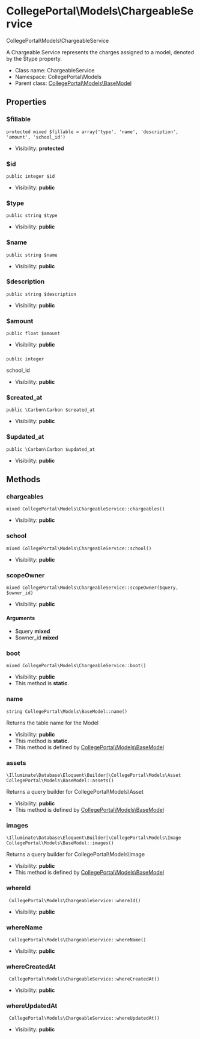 CollegePortal\Models\ChargeableService
===============

CollegePortal\Models\ChargeableService

A Chargeable Service represents the charges assigned to a model,
 denoted by the $type property.


* Class name: ChargeableService
* Namespace: CollegePortal\Models
* Parent class: [CollegePortal\Models\BaseModel](CollegePortal-Models-BaseModel.md)





Properties
----------


### $fillable

    protected mixed $fillable = array('type', 'name', 'description', 'amount', 'school_id')





* Visibility: **protected**


### $id

    public integer $id





* Visibility: **public**


### $type

    public string $type





* Visibility: **public**


### $name

    public string $name





* Visibility: **public**


### $description

    public string $description





* Visibility: **public**


### $amount

    public float $amount





* Visibility: **public**


### 

    public integer 

school_id



* Visibility: **public**


### $created_at

    public \Carbon\Carbon $created_at





* Visibility: **public**


### $updated_at

    public \Carbon\Carbon $updated_at





* Visibility: **public**


Methods
-------


### chargeables

    mixed CollegePortal\Models\ChargeableService::chargeables()





* Visibility: **public**




### school

    mixed CollegePortal\Models\ChargeableService::school()





* Visibility: **public**




### scopeOwner

    mixed CollegePortal\Models\ChargeableService::scopeOwner($query, $owner_id)





* Visibility: **public**


#### Arguments
* $query **mixed**
* $owner_id **mixed**



### boot

    mixed CollegePortal\Models\ChargeableService::boot()





* Visibility: **public**
* This method is **static**.




### name

    string CollegePortal\Models\BaseModel::name()

Returns the table name for the Model



* Visibility: **public**
* This method is **static**.
* This method is defined by [CollegePortal\Models\BaseModel](CollegePortal-Models-BaseModel.md)




### assets

    \Illuminate\Database\Eloquent\Builder|\CollegePortal\Models\Asset CollegePortal\Models\BaseModel::assets()

Returns a query builder for CollegePortal\Models\Asset



* Visibility: **public**
* This method is defined by [CollegePortal\Models\BaseModel](CollegePortal-Models-BaseModel.md)




### images

    \Illuminate\Database\Eloquent\Builder|\CollegePortal\Models\Image CollegePortal\Models\BaseModel::images()

Returns a query builder for CollegePortal\Models\Image



* Visibility: **public**
* This method is defined by [CollegePortal\Models\BaseModel](CollegePortal-Models-BaseModel.md)




### whereId

     CollegePortal\Models\ChargeableService::whereId()





* Visibility: **public**




### whereName

     CollegePortal\Models\ChargeableService::whereName()





* Visibility: **public**




### whereCreatedAt

     CollegePortal\Models\ChargeableService::whereCreatedAt()





* Visibility: **public**




### whereUpdatedAt

     CollegePortal\Models\ChargeableService::whereUpdatedAt()





* Visibility: **public**



